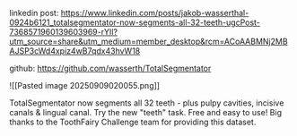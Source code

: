 
linkedin post: https://www.linkedin.com/posts/jakob-wasserthal-0924b6121_totalsegmentator-now-segments-all-32-teeth-ugcPost-7368571960139603969-rYIl?utm_source=share&utm_medium=member_desktop&rcm=ACoAABMNj2MBAJSP3cWd4xpiz4wB7qdx43hvW18

github: https://github.com/wasserth/TotalSegmentator

![[Pasted image 20250909020055.png]]

TotalSegmentator now segments all 32 teeth - plus pulpy cavities, incisive canals & lingual canal. Try the new "teeth" task. Free and easy to use! Big thanks to the ToothFairy Challenge team for providing this dataset.


